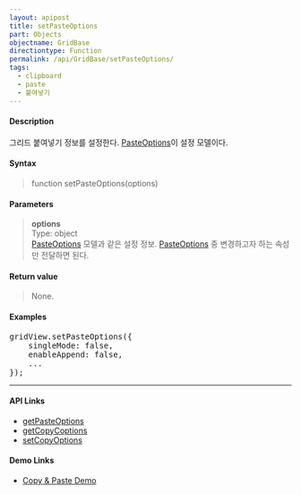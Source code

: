 ```yaml
---
layout: apipost
title: setPasteOptions
part: Objects
objectname: GridBase
directiontype: Function
permalink: /api/GridBase/setPasteOptions/
tags:
  - clipboard
  - paste
  - 붙여넣기
---
```



#### Description

 그리드 붙여넣기 정보를 설정한다. [PasteOptions](/api/types/PasteOptions/)이 설정 모델이다.

#### Syntax

> function setPasteOptions(options)

#### Parameters

> **options**  
> Type: object  
> [PasteOptions](/api/types/PasteOptions/) 모델과 같은 설정 정보. [PasteOptions](/api/types/PasteOptions/) 중 변경하고자 하는 속성만 전달하면 된다.    

#### Return value

> None.

#### Examples 

<pre class="prettyprint">
gridView.setPasteOptions({
    singleMode: false,
    enableAppend: false,
    ...
});
</pre>

---

#### API Links

* [getPasteOptions](/api/GridBase/getPasteOptions)
* [getCopyCoptions](/api/GridBase/getCopyOptions)
* [setCopyOptions](/api/GridBase/setCopyOptions) 

#### Demo Links

* [Copy &amp; Paste Demo](http://demo.realgrid.com/Demo/CopyAndPaste)